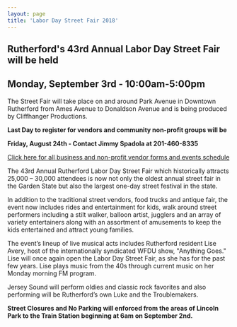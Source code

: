 ```yaml
---
layout: page
title: 'Labor Day Street Fair 2018'
---
```

 
## Rutherford's 43rd Annual Labor Day Street Fair will be held 

## Monday, September 3rd - 10:00am-5:00pm

The Street Fair will take place on and around Park Avenue in Downtown Rutherford from Ames Avenue to Donaldson Avenue and is being produced by Cliffhanger Productions.

**Last Day to register for vendors and community non-profit groups will be** 

**Friday, August 24th - Contact Jimmy Spadola at 201-460-8335**

[Click here for all business and non-profit vendor forms and events schedule](http://cliffhangerproductions.com/43rd-annual-rutherford-labor-day-street-fair-2018/)

The 43rd Annual Rutherford Labor Day Street Fair which historically attracts 25,000 – 30,000 attendees is now not only the oldest annual street fair in the Garden State but also the largest one-day street festival in the state. 

In addition to the traditional street vendors, food trucks and antique fair, the event now includes rides and entertainment for kids, walk around street performers including a stilt walker, balloon artist, jugglers and an array of variety entertainers along with an assortment of amusements to keep the kids entertained and attract young families. 

The event’s lineup of live musical acts includes Rutherford resident Lise Avery, host of the internationally syndicated WFDU show, "Anything Goes." Lise will once again open the Labor Day Street Fair, as she has for the past few years. Lise plays music from the 40s through current music on her Monday morning FM program. 

Jersey Sound will perform oldies and classic rock favorites and also performing will be Rutherford’s own Luke and the Troublemakers.

**Street Closures and No Parking will enforced from the areas of Lincoln Park to the Train Station beginning at 6am on September 2nd.**

 

